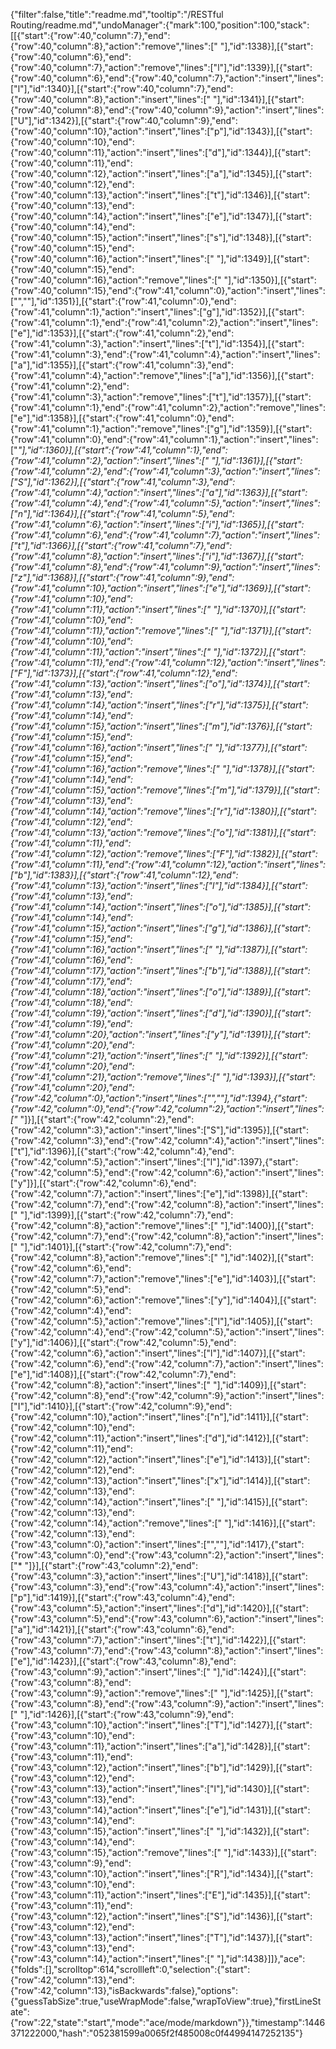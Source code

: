 {"filter":false,"title":"readme.md","tooltip":"/RESTful Routing/readme.md","undoManager":{"mark":100,"position":100,"stack":[[{"start":{"row":40,"column":7},"end":{"row":40,"column":8},"action":"remove","lines":[" "],"id":1338}],[{"start":{"row":40,"column":6},"end":{"row":40,"column":7},"action":"remove","lines":["l"],"id":1339}],[{"start":{"row":40,"column":6},"end":{"row":40,"column":7},"action":"insert","lines":["l"],"id":1340}],[{"start":{"row":40,"column":7},"end":{"row":40,"column":8},"action":"insert","lines":[" "],"id":1341}],[{"start":{"row":40,"column":8},"end":{"row":40,"column":9},"action":"insert","lines":["U"],"id":1342}],[{"start":{"row":40,"column":9},"end":{"row":40,"column":10},"action":"insert","lines":["p"],"id":1343}],[{"start":{"row":40,"column":10},"end":{"row":40,"column":11},"action":"insert","lines":["d"],"id":1344}],[{"start":{"row":40,"column":11},"end":{"row":40,"column":12},"action":"insert","lines":["a"],"id":1345}],[{"start":{"row":40,"column":12},"end":{"row":40,"column":13},"action":"insert","lines":["t"],"id":1346}],[{"start":{"row":40,"column":13},"end":{"row":40,"column":14},"action":"insert","lines":["e"],"id":1347}],[{"start":{"row":40,"column":14},"end":{"row":40,"column":15},"action":"insert","lines":["s"],"id":1348}],[{"start":{"row":40,"column":15},"end":{"row":40,"column":16},"action":"insert","lines":[" "],"id":1349}],[{"start":{"row":40,"column":15},"end":{"row":40,"column":16},"action":"remove","lines":[" "],"id":1350}],[{"start":{"row":40,"column":15},"end":{"row":41,"column":0},"action":"insert","lines":["",""],"id":1351}],[{"start":{"row":41,"column":0},"end":{"row":41,"column":1},"action":"insert","lines":["g"],"id":1352}],[{"start":{"row":41,"column":1},"end":{"row":41,"column":2},"action":"insert","lines":["e"],"id":1353}],[{"start":{"row":41,"column":2},"end":{"row":41,"column":3},"action":"insert","lines":["t"],"id":1354}],[{"start":{"row":41,"column":3},"end":{"row":41,"column":4},"action":"insert","lines":["a"],"id":1355}],[{"start":{"row":41,"column":3},"end":{"row":41,"column":4},"action":"remove","lines":["a"],"id":1356}],[{"start":{"row":41,"column":2},"end":{"row":41,"column":3},"action":"remove","lines":["t"],"id":1357}],[{"start":{"row":41,"column":1},"end":{"row":41,"column":2},"action":"remove","lines":["e"],"id":1358}],[{"start":{"row":41,"column":0},"end":{"row":41,"column":1},"action":"remove","lines":["g"],"id":1359}],[{"start":{"row":41,"column":0},"end":{"row":41,"column":1},"action":"insert","lines":["*"],"id":1360}],[{"start":{"row":41,"column":1},"end":{"row":41,"column":2},"action":"insert","lines":[" "],"id":1361}],[{"start":{"row":41,"column":2},"end":{"row":41,"column":3},"action":"insert","lines":["S"],"id":1362}],[{"start":{"row":41,"column":3},"end":{"row":41,"column":4},"action":"insert","lines":["a"],"id":1363}],[{"start":{"row":41,"column":4},"end":{"row":41,"column":5},"action":"insert","lines":["n"],"id":1364}],[{"start":{"row":41,"column":5},"end":{"row":41,"column":6},"action":"insert","lines":["i"],"id":1365}],[{"start":{"row":41,"column":6},"end":{"row":41,"column":7},"action":"insert","lines":["t"],"id":1366}],[{"start":{"row":41,"column":7},"end":{"row":41,"column":8},"action":"insert","lines":["i"],"id":1367}],[{"start":{"row":41,"column":8},"end":{"row":41,"column":9},"action":"insert","lines":["z"],"id":1368}],[{"start":{"row":41,"column":9},"end":{"row":41,"column":10},"action":"insert","lines":["e"],"id":1369}],[{"start":{"row":41,"column":10},"end":{"row":41,"column":11},"action":"insert","lines":[" "],"id":1370}],[{"start":{"row":41,"column":10},"end":{"row":41,"column":11},"action":"remove","lines":[" "],"id":1371}],[{"start":{"row":41,"column":10},"end":{"row":41,"column":11},"action":"insert","lines":[" "],"id":1372}],[{"start":{"row":41,"column":11},"end":{"row":41,"column":12},"action":"insert","lines":["F"],"id":1373}],[{"start":{"row":41,"column":12},"end":{"row":41,"column":13},"action":"insert","lines":["o"],"id":1374}],[{"start":{"row":41,"column":13},"end":{"row":41,"column":14},"action":"insert","lines":["r"],"id":1375}],[{"start":{"row":41,"column":14},"end":{"row":41,"column":15},"action":"insert","lines":["m"],"id":1376}],[{"start":{"row":41,"column":15},"end":{"row":41,"column":16},"action":"insert","lines":[" "],"id":1377}],[{"start":{"row":41,"column":15},"end":{"row":41,"column":16},"action":"remove","lines":[" "],"id":1378}],[{"start":{"row":41,"column":14},"end":{"row":41,"column":15},"action":"remove","lines":["m"],"id":1379}],[{"start":{"row":41,"column":13},"end":{"row":41,"column":14},"action":"remove","lines":["r"],"id":1380}],[{"start":{"row":41,"column":12},"end":{"row":41,"column":13},"action":"remove","lines":["o"],"id":1381}],[{"start":{"row":41,"column":11},"end":{"row":41,"column":12},"action":"remove","lines":["F"],"id":1382}],[{"start":{"row":41,"column":11},"end":{"row":41,"column":12},"action":"insert","lines":["b"],"id":1383}],[{"start":{"row":41,"column":12},"end":{"row":41,"column":13},"action":"insert","lines":["l"],"id":1384}],[{"start":{"row":41,"column":13},"end":{"row":41,"column":14},"action":"insert","lines":["o"],"id":1385}],[{"start":{"row":41,"column":14},"end":{"row":41,"column":15},"action":"insert","lines":["g"],"id":1386}],[{"start":{"row":41,"column":15},"end":{"row":41,"column":16},"action":"insert","lines":[" "],"id":1387}],[{"start":{"row":41,"column":16},"end":{"row":41,"column":17},"action":"insert","lines":["b"],"id":1388}],[{"start":{"row":41,"column":17},"end":{"row":41,"column":18},"action":"insert","lines":["o"],"id":1389}],[{"start":{"row":41,"column":18},"end":{"row":41,"column":19},"action":"insert","lines":["d"],"id":1390}],[{"start":{"row":41,"column":19},"end":{"row":41,"column":20},"action":"insert","lines":["y"],"id":1391}],[{"start":{"row":41,"column":20},"end":{"row":41,"column":21},"action":"insert","lines":[" "],"id":1392}],[{"start":{"row":41,"column":20},"end":{"row":41,"column":21},"action":"remove","lines":[" "],"id":1393}],[{"start":{"row":41,"column":20},"end":{"row":42,"column":0},"action":"insert","lines":["",""],"id":1394},{"start":{"row":42,"column":0},"end":{"row":42,"column":2},"action":"insert","lines":["* "]}],[{"start":{"row":42,"column":2},"end":{"row":42,"column":3},"action":"insert","lines":["S"],"id":1395}],[{"start":{"row":42,"column":3},"end":{"row":42,"column":4},"action":"insert","lines":["t"],"id":1396}],[{"start":{"row":42,"column":4},"end":{"row":42,"column":5},"action":"insert","lines":["l"],"id":1397},{"start":{"row":42,"column":5},"end":{"row":42,"column":6},"action":"insert","lines":["y"]}],[{"start":{"row":42,"column":6},"end":{"row":42,"column":7},"action":"insert","lines":["e"],"id":1398}],[{"start":{"row":42,"column":7},"end":{"row":42,"column":8},"action":"insert","lines":[" "],"id":1399}],[{"start":{"row":42,"column":7},"end":{"row":42,"column":8},"action":"remove","lines":[" "],"id":1400}],[{"start":{"row":42,"column":7},"end":{"row":42,"column":8},"action":"insert","lines":[" "],"id":1401}],[{"start":{"row":42,"column":7},"end":{"row":42,"column":8},"action":"remove","lines":[" "],"id":1402}],[{"start":{"row":42,"column":6},"end":{"row":42,"column":7},"action":"remove","lines":["e"],"id":1403}],[{"start":{"row":42,"column":5},"end":{"row":42,"column":6},"action":"remove","lines":["y"],"id":1404}],[{"start":{"row":42,"column":4},"end":{"row":42,"column":5},"action":"remove","lines":["l"],"id":1405}],[{"start":{"row":42,"column":4},"end":{"row":42,"column":5},"action":"insert","lines":["y"],"id":1406}],[{"start":{"row":42,"column":5},"end":{"row":42,"column":6},"action":"insert","lines":["l"],"id":1407}],[{"start":{"row":42,"column":6},"end":{"row":42,"column":7},"action":"insert","lines":["e"],"id":1408}],[{"start":{"row":42,"column":7},"end":{"row":42,"column":8},"action":"insert","lines":[" "],"id":1409}],[{"start":{"row":42,"column":8},"end":{"row":42,"column":9},"action":"insert","lines":["I"],"id":1410}],[{"start":{"row":42,"column":9},"end":{"row":42,"column":10},"action":"insert","lines":["n"],"id":1411}],[{"start":{"row":42,"column":10},"end":{"row":42,"column":11},"action":"insert","lines":["d"],"id":1412}],[{"start":{"row":42,"column":11},"end":{"row":42,"column":12},"action":"insert","lines":["e"],"id":1413}],[{"start":{"row":42,"column":12},"end":{"row":42,"column":13},"action":"insert","lines":["x"],"id":1414}],[{"start":{"row":42,"column":13},"end":{"row":42,"column":14},"action":"insert","lines":[" "],"id":1415}],[{"start":{"row":42,"column":13},"end":{"row":42,"column":14},"action":"remove","lines":[" "],"id":1416}],[{"start":{"row":42,"column":13},"end":{"row":43,"column":0},"action":"insert","lines":["",""],"id":1417},{"start":{"row":43,"column":0},"end":{"row":43,"column":2},"action":"insert","lines":["* "]}],[{"start":{"row":43,"column":2},"end":{"row":43,"column":3},"action":"insert","lines":["U"],"id":1418}],[{"start":{"row":43,"column":3},"end":{"row":43,"column":4},"action":"insert","lines":["p"],"id":1419}],[{"start":{"row":43,"column":4},"end":{"row":43,"column":5},"action":"insert","lines":["d"],"id":1420}],[{"start":{"row":43,"column":5},"end":{"row":43,"column":6},"action":"insert","lines":["a"],"id":1421}],[{"start":{"row":43,"column":6},"end":{"row":43,"column":7},"action":"insert","lines":["t"],"id":1422}],[{"start":{"row":43,"column":7},"end":{"row":43,"column":8},"action":"insert","lines":["e"],"id":1423}],[{"start":{"row":43,"column":8},"end":{"row":43,"column":9},"action":"insert","lines":[" "],"id":1424}],[{"start":{"row":43,"column":8},"end":{"row":43,"column":9},"action":"remove","lines":[" "],"id":1425}],[{"start":{"row":43,"column":8},"end":{"row":43,"column":9},"action":"insert","lines":[" "],"id":1426}],[{"start":{"row":43,"column":9},"end":{"row":43,"column":10},"action":"insert","lines":["T"],"id":1427}],[{"start":{"row":43,"column":10},"end":{"row":43,"column":11},"action":"insert","lines":["a"],"id":1428}],[{"start":{"row":43,"column":11},"end":{"row":43,"column":12},"action":"insert","lines":["b"],"id":1429}],[{"start":{"row":43,"column":12},"end":{"row":43,"column":13},"action":"insert","lines":["l"],"id":1430}],[{"start":{"row":43,"column":13},"end":{"row":43,"column":14},"action":"insert","lines":["e"],"id":1431}],[{"start":{"row":43,"column":14},"end":{"row":43,"column":15},"action":"insert","lines":[" "],"id":1432}],[{"start":{"row":43,"column":14},"end":{"row":43,"column":15},"action":"remove","lines":[" "],"id":1433}],[{"start":{"row":43,"column":9},"end":{"row":43,"column":10},"action":"insert","lines":["R"],"id":1434}],[{"start":{"row":43,"column":10},"end":{"row":43,"column":11},"action":"insert","lines":["E"],"id":1435}],[{"start":{"row":43,"column":11},"end":{"row":43,"column":12},"action":"insert","lines":["S"],"id":1436}],[{"start":{"row":43,"column":12},"end":{"row":43,"column":13},"action":"insert","lines":["T"],"id":1437}],[{"start":{"row":43,"column":13},"end":{"row":43,"column":14},"action":"insert","lines":[" "],"id":1438}]]},"ace":{"folds":[],"scrolltop":614,"scrollleft":0,"selection":{"start":{"row":42,"column":13},"end":{"row":42,"column":13},"isBackwards":false},"options":{"guessTabSize":true,"useWrapMode":false,"wrapToView":true},"firstLineState":{"row":22,"state":"start","mode":"ace/mode/markdown"}},"timestamp":1446371222000,"hash":"052381599a0065f2f485008c0f44994147252135"}